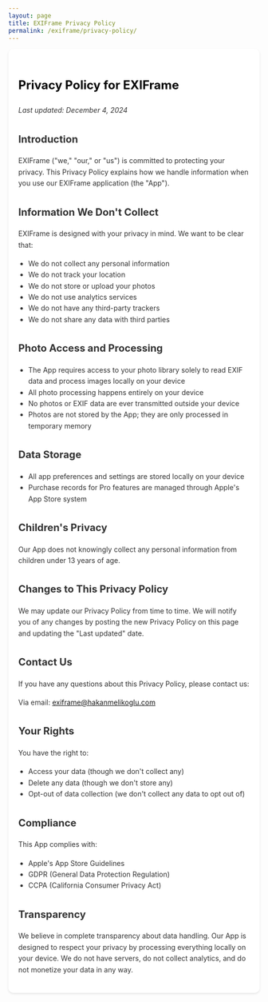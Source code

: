 ```yaml
---
layout: page
title: EXIFrame Privacy Policy
permalink: /exiframe/privacy-policy/
---
```


<div class="privacy-policy-content" markdown="1">

# Privacy Policy for EXIFrame
*Last updated: December 4, 2024*

## Introduction
EXIFrame ("we," "our," or "us") is committed to protecting your privacy. This Privacy Policy explains how we handle information when you use our EXIFrame application (the "App").

## Information We Don't Collect
EXIFrame is designed with your privacy in mind. We want to be clear that:
- We do not collect any personal information
- We do not track your location
- We do not store or upload your photos
- We do not use analytics services
- We do not have any third-party trackers
- We do not share any data with third parties

## Photo Access and Processing
- The App requires access to your photo library solely to read EXIF data and process images locally on your device
- All photo processing happens entirely on your device
- No photos or EXIF data are ever transmitted outside your device
- Photos are not stored by the App; they are only processed in temporary memory

## Data Storage
- All app preferences and settings are stored locally on your device
- Purchase records for Pro features are managed through Apple's App Store system

## Children's Privacy
Our App does not knowingly collect any personal information from children under 13 years of age.

## Changes to This Privacy Policy
We may update our Privacy Policy from time to time. We will notify you of any changes by posting the new Privacy Policy on this page and updating the "Last updated" date.

## Contact Us
If you have any questions about this Privacy Policy, please contact us:

Via email: [exiframe@hakanmelikoglu.com](mailto:exiframe@hakanmelikoglu.com)

## Your Rights
You have the right to:
- Access your data (though we don't collect any)
- Delete any data (though we don't store any)
- Opt-out of data collection (we don't collect any data to opt out of)

## Compliance
This App complies with:
- Apple's App Store Guidelines
- GDPR (General Data Protection Regulation)
- CCPA (California Consumer Privacy Act)

## Transparency
We believe in complete transparency about data handling. Our App is designed to respect your privacy by processing everything locally on your device. We do not have servers, do not collect analytics, and do not monetize your data in any way.

</div>

<style>
.privacy-policy-content {
    font-family: -apple-system, system-ui, BlinkMacSystemFont;
    line-height: 1.6;
    padding: 20px;
    max-width: 800px;
    margin: 0 auto;
    color: #333;
    background: white;
    border-radius: 10px;
    box-shadow: 0 2px 4px rgba(0,0,0,0.1);
}

.privacy-policy-content h1 {
    color: #000;
    font-size: 24px;
    margin-bottom: 20px;
}

.privacy-policy-content h2 {
    color: #333;
    font-size: 20px;
    margin-top: 30px;
}

.privacy-policy-content p {
    margin-bottom: 15px;
}

.privacy-policy-content ul {
    padding-left: 20px;
}

@media (prefers-color-scheme: dark) {
    .privacy-policy-content {
        background-color: #000;
        color: #fff;
    }
    
    .privacy-policy-content h1 {
        color: #fff;
    }
    
    .privacy-policy-content h2 {
        color: #ccc;
    }
}
</style> 